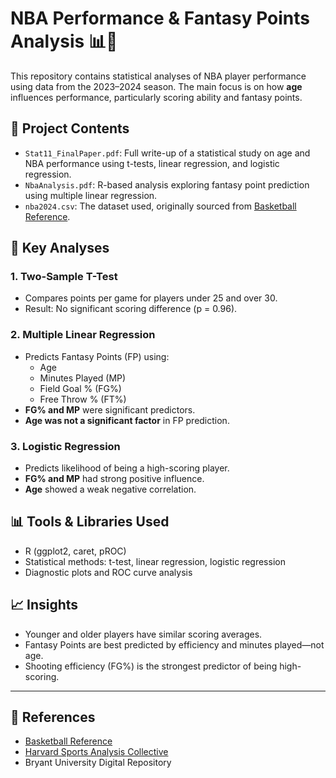 # NBA Performance & Fantasy Points Analysis 📊🏀

This repository contains statistical analyses of NBA player performance using data from the 2023–2024 season. The main focus is on how **age** influences performance, particularly scoring ability and fantasy points.

## 📁 Project Contents

- `Stat11_FinalPaper.pdf`: Full write-up of a statistical study on age and NBA performance using t-tests, linear regression, and logistic regression.
- `NbaAnalysis.pdf`: R-based analysis exploring fantasy point prediction using multiple linear regression.
- `nba2024.csv`: The dataset used, originally sourced from [Basketball Reference](https://www.basketball-reference.com/).

## 📌 Key Analyses

### 1. Two-Sample T-Test
- Compares points per game for players under 25 and over 30.
- Result: No significant scoring difference (p = 0.96).

### 2. Multiple Linear Regression
- Predicts Fantasy Points (FP) using:
  - Age
  - Minutes Played (MP)
  - Field Goal % (FG%)
  - Free Throw % (FT%)
- **FG% and MP** were significant predictors.
- **Age was not a significant factor** in FP prediction.

### 3. Logistic Regression
- Predicts likelihood of being a high-scoring player.
- **FG% and MP** had strong positive influence.
- **Age** showed a weak negative correlation.

## 📊 Tools & Libraries Used

- R (ggplot2, caret, pROC)
- Statistical methods: t-test, linear regression, logistic regression
- Diagnostic plots and ROC curve analysis

## 📈 Insights

- Younger and older players have similar scoring averages.
- Fantasy Points are best predicted by efficiency and minutes played—not age.
- Shooting efficiency (FG%) is the strongest predictor of being high-scoring.

---

## 📎 References

- [Basketball Reference](https://www.basketball-reference.com/)
- [Harvard Sports Analysis Collective](https://harvardsportsanalysis.org/)
- Bryant University Digital Repository
